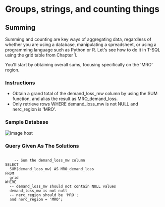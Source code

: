 # Groups, strings, and counting things
## Summing

Summing and counting are key ways of aggregating data, regardless of whether you are using a database, manipulating a spreadsheet, or using a programming language such as Python or R. Let's see how to do it in T-SQL using the grid table from Chapter 1.

You'll start by obtaining overall sums, focusing specifically on the 'MRO' region.

### Instructions
- Obtain a grand total of the demand_loss_mw column by using the SUM function, and alias the result as MRO_demand_loss.
- Only retrieve rows WHERE demand_loss_mw is not NULL and nerc_region is 'MRO'.

### Sample Database
<img src="https://images2.imgbox.com/56/fd/y0pb4YPD_o.png" alt="image host"/>


### Query Given As The Solutions
<section>
    <pre><code>
    -- Sum the demand_loss_mw column
SELECT 
  SUM(demand_loss_mw) AS MRO_demand_loss
FROM 
  grid 
WHERE
  -- demand_loss_mw should not contain NULL values
  demand_loss_mw is not null 
  -- nerc_region should be 'MRO';
  and nerc_region = 'MRO';</code></pre>
</section>